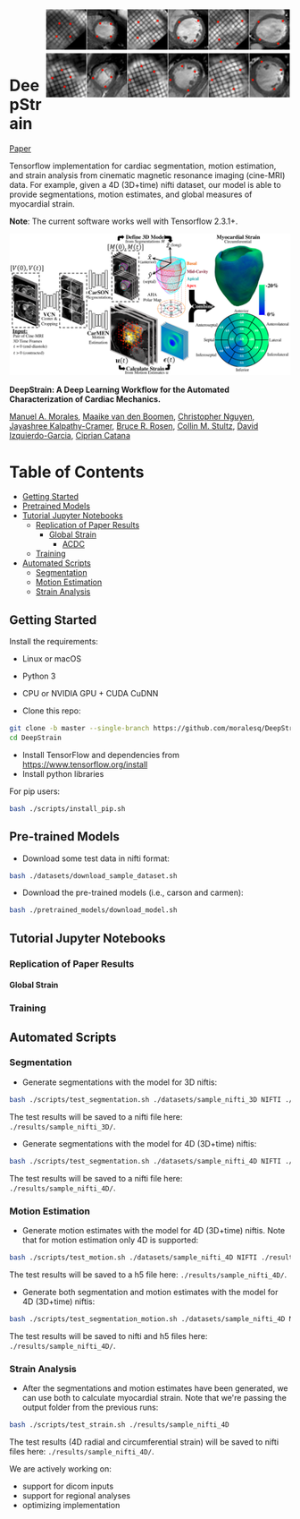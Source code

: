 <img src='imgs/landmarks.gif' align="right" width=440>

<br><br><br><br>

# DeepStrain
[Paper](https://www.frontiersin.org/articles/10.3389/fcvm.2021.730316/full)


Tensorflow implementation for cardiac segmentation, motion estimation, and strain analysis from cinematic magnetic resonance imaging (cine-MRI) data. For example,  given a 4D (3D+time) nifti dataset, our model is able to provide segmentations, motion estimates, and global measures of myocardial strain.

**Note**: The current software works well with Tensorflow 2.3.1+.

<img src="imgs/Fig_1.png" width="800">

**DeepStrain: A Deep Learning Workflow for the Automated Characterization of Cardiac Mechanics.**  

[Manuel A. Morales](https://catanalab.martinos.org/lab-members/manuel-a-morales/), [Maaike van den Boomen](https://nguyenlab.mgh.harvard.edu/maaike-van-den-boomen-ms/), [Christopher Nguyen](https://nguyenlab.mgh.harvard.edu/christopher-nguyen-phd-2/), [Jayashree Kalpathy-Cramer](https://www.ccds.io/leadership-team/jayashree-kalpathy-cramer/), [Bruce R. Rosen](https://www.martinos.org/investigator/bruce-rosen/), [Collin M. Stultz](https://mitibmwatsonailab.mit.edu/people/collin-m-stultz/), [David Izquierdo-Garcia](https://catanalab.martinos.org/lab-members/david-izquierdo-garcia/),  [Ciprian Catana](https://catanalab.martinos.org/lab-members/ciprian-catana/)

# Table of Contents 
    
- [Getting Started](#Getting-Started)
- [Pretrained Models](#Pretrained-Models)
- [Tutorial Jupyter Notebooks](#Tutorial-Jupyter-Notebooks)
  * [Replication of Paper Results](#Replication-of-Paper-Results)
    + [Global Strain](#Global-Strain)
      - [ACDC](https://github.com/moralesq/DeepStrain/notebooks/main/notebooks/2_replicate_paper_results_ACDC_global_strain_from_scratch.ipynb)
  * [Training](#Training)
- [Automated Scripts](#Automated-Scripts)
  * [Segmentation](#Automated-Scripts)
  * [Motion Estimation](#Motion-Estimation)
  * [Strain Analysis](#Strain-Analysis)

## Getting Started 

Install the requirements: 

- Linux or macOS
- Python 3
- CPU or NVIDIA GPU + CUDA CuDNN

- Clone this repo:
```bash
git clone -b master --single-branch https://github.com/moralesq/DeepStrain.git
cd DeepStrain
```
- Install TensorFlow and dependencies from https://www.tensorflow.org/install
- Install python libraries   

For pip users:
```bash
bash ./scripts/install_pip.sh
```

## Pre-trained Models

- Download some test data in nifti format:
```bash
bash ./datasets/download_sample_dataset.sh
```
- Download the pre-trained models (i.e., carson and carmen):
```bash
bash ./pretrained_models/download_model.sh
```

## Tutorial Jupyter Notebooks

### Replication of Paper Results

#### Global Strain 


### Training 


## Automated Scripts

### Segmentation

- Generate segmentations with the model for 3D niftis:
```bash
bash ./scripts/test_segmentation.sh ./datasets/sample_nifti_3D NIFTI ./results/sample_nifti_3D
```
The test results will be saved to a nifti file here: `./results/sample_nifti_3D/`.

- Generate segmentations with the model for 4D (3D+time) niftis:
```bash
bash ./scripts/test_segmentation.sh ./datasets/sample_nifti_4D NIFTI ./results/sample_nifti_3D
```
The test results will be saved to a nifti file here: `./results/sample_nifti_4D/`.

### Motion Estimation

- Generate motion estimates with the model for 4D (3D+time) niftis. Note that for motion estimation only 4D is supported:
```bash
bash ./scripts/test_motion.sh ./datasets/sample_nifti_4D NIFTI ./results/sample_nifti_4D
```
The test results will be saved to a h5 file here: `./results/sample_nifti_4D/`.

- Generate both segmentation and motion estimates with the model for 4D (3D+time) niftis:
```bash
bash ./scripts/test_segmentation_motion.sh ./datasets/sample_nifti_4D NIFTI ./results/sample_nifti_4D
```
The test results will be saved to nifti and h5 files here: `./results/sample_nifti_4D/`.

### Strain Analysis

- After the segmentations and motion estimates have been generated, we can use both to calculate myocardial strain. Note that we're passing the output folder from the previous runs:
```bash
bash ./scripts/test_strain.sh ./results/sample_nifti_4D
```
The test results (4D radial and circumferential strain) will be saved to nifti files here: `./results/sample_nifti_4D/`.

We are actively working on: 

- support for dicom inputs 
- support for regional analyses 
- optimizing implementation
